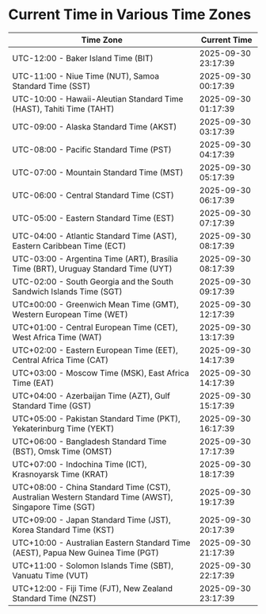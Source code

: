 # Current Time in Various Time Zones

| Time Zone | Current Time |
|-----------|--------------|
| UTC-12:00 - Baker Island Time (BIT) | 2025-09-30 23:17:39 |
| UTC-11:00 - Niue Time (NUT), Samoa Standard Time (SST) | 2025-09-30 00:17:39 |
| UTC-10:00 - Hawaii-Aleutian Standard Time (HAST), Tahiti Time (TAHT) | 2025-09-30 01:17:39 |
| UTC-09:00 - Alaska Standard Time (AKST) | 2025-09-30 03:17:39 |
| UTC-08:00 - Pacific Standard Time (PST) | 2025-09-30 04:17:39 |
| UTC-07:00 - Mountain Standard Time (MST) | 2025-09-30 05:17:39 |
| UTC-06:00 - Central Standard Time (CST) | 2025-09-30 06:17:39 |
| UTC-05:00 - Eastern Standard Time (EST) | 2025-09-30 07:17:39 |
| UTC-04:00 - Atlantic Standard Time (AST), Eastern Caribbean Time (ECT) | 2025-09-30 08:17:39 |
| UTC-03:00 - Argentina Time (ART), Brasília Time (BRT), Uruguay Standard Time (UYT) | 2025-09-30 08:17:39 |
| UTC-02:00 - South Georgia and the South Sandwich Islands Time (SGT) | 2025-09-30 09:17:39 |
| UTC±00:00 - Greenwich Mean Time (GMT), Western European Time (WET) | 2025-09-30 12:17:39 |
| UTC+01:00 - Central European Time (CET), West Africa Time (WAT) | 2025-09-30 13:17:39 |
| UTC+02:00 - Eastern European Time (EET), Central Africa Time (CAT) | 2025-09-30 14:17:39 |
| UTC+03:00 - Moscow Time (MSK), East Africa Time (EAT) | 2025-09-30 14:17:39 |
| UTC+04:00 - Azerbaijan Time (AZT), Gulf Standard Time (GST) | 2025-09-30 15:17:39 |
| UTC+05:00 - Pakistan Standard Time (PKT), Yekaterinburg Time (YEKT) | 2025-09-30 16:17:39 |
| UTC+06:00 - Bangladesh Standard Time (BST), Omsk Time (OMST) | 2025-09-30 17:17:39 |
| UTC+07:00 - Indochina Time (ICT), Krasnoyarsk Time (KRAT) | 2025-09-30 18:17:39 |
| UTC+08:00 - China Standard Time (CST), Australian Western Standard Time (AWST), Singapore Time (SGT) | 2025-09-30 19:17:39 |
| UTC+09:00 - Japan Standard Time (JST), Korea Standard Time (KST) | 2025-09-30 20:17:39 |
| UTC+10:00 - Australian Eastern Standard Time (AEST), Papua New Guinea Time (PGT) | 2025-09-30 21:17:39 |
| UTC+11:00 - Solomon Islands Time (SBT), Vanuatu Time (VUT) | 2025-09-30 22:17:39 |
| UTC+12:00 - Fiji Time (FJT), New Zealand Standard Time (NZST) | 2025-09-30 23:17:39 |
